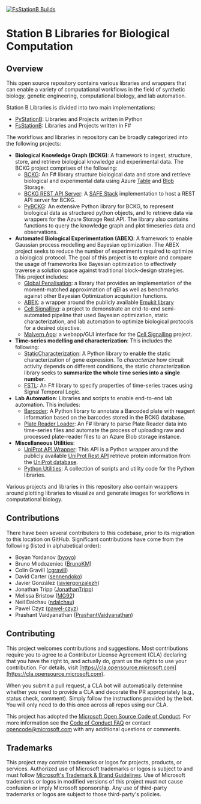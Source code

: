 [![FsStationB Builds](https://github.com/microsoft/station-b-libraries/actions/workflows/build-fs-cli.yml/badge.svg)](https://github.com/microsoft/station-b-libraries/actions/workflows/build-fs-cli.yml)

# Station B Libraries for Biological Computation

## Overview

This open source repository contains various libraries and wrappers that can enable a variety of computational workflows in the field of synthetic biology, genetic engineering, computational biology, and lab automation.

Station B Libraries is divided into two main implementations:

- [PyStationB](PyStationB): Libraries and Projects written in Python
- [FsStationB](FsStationB): Libraries and Projects written in F#

The workflows and libraries in repository can be broadly categorized into the following projects:

- **Biological Knowledge Graph (BCKG)**: A framework to ingest, structure, store, and retrieve biological knowledge and experimental data. The BCKG project comprises of the following:
  - [BCKG](FsStationB/BCKG): An F# library structure biological data and store and retrieve biological and experimental data using Azure [Table](https://azure.microsoft.com/en-gb/services/storage/tables/) and [Blob](https://azure.microsoft.com/en-gb/services/storage/blobs/) Storage.
  - [BCKG REST API Server](FsStationB/BCKG/REST): A [SAFE Stack](https://safe-stack.github.io/) implementation to host a REST API server for BCKG.
  - [PyBCKG](PyStationB/libraries/PyBCKG): An extensive Python library for BCKG, to represent biological data as structured python objects, and to retrieve data via wrappers for the Azure Storage Rest API. The library also contains functions to query the knowledge graph and plot timeseries data and observations.
- **Automated Biological Experimentation (ABEX)**: A framework to enable Gaussian process modelling and Bayesian optimization. The ABEX project seeks to reduce the number of experiments required to optimize a biological protocol. The goal of this project is to explore and compare the usage of frameworks like Bayesian optimization to effectively traverse a solution space against traditional block-design strategies. This project includes:
  - [Global Penalisation](PyStationB/libraries/GlobalPenalisation): a library that provides an implementation of the moment-matched approximation of qEI as well as benchmarks against other Bayesian Optimization acquisition functions.
  - [ABEX](PyStationB/libraries/ABEX): a wrapper around the publicly available [Emukit library](https://github.com/EmuKit/emukit)
  - [Cell Signalling](PyStationB/projects/CellSignalling): a project to demonstrate an end-to-end semi-automated pipeline that used Bayesian optimization, static characterization, and lab automation to optimize biological protocols for a desired objective.
  - [Malvern App](PyStationB/projects/Malvern): a webapp/GUI interface for the [Cell Signalling](PyStationB/projects/CellSignalling) project.
- **Time-series modelling and characterization**: This includes the following:
  - [StaticCharacterization](PystationB/libraries/StaticCharacterization): A Python library to enable the static characterization of gene expression. To *characterize* how circuit activity depends on different conditions, the static characterization library seeks to **summarize the whole time series into a single number**.
  - [FSTL](FsStationB/FSTL): An F# library to specify properties of time-series traces using Signal Temporal Logic.
- **Lab Automation**: Libraries and scripts to enable end-to-end lab automation. This includes:
  - [Barcoder](PyStationB/projects/Barcoder): A Python library to annotate a Barcoded plate with reagent information based on the barcodes stored in the BCKG database.
  - [Plate Reader Loader](FsStationB/PlateReaderLoader): An F# library to parse Plate Reader data into time-series files and automate the process of uploading raw and processed plate-reader files to an Azure Blob storage instance.
- **Miscellaneous Utilities**:
  - [UniProt API Wrapper](PyStationB/libraries/UniProt): This API is a Python wrapper around the publicly available [UniProt Rest API](https://www.uniprot.org/help/api) retrieve protein information from the [UniProt database](https://www.uniprot.org/).
  - [Python Utilities](PyStationB/libraries/Utilities): A collection of scripts and utility code for the Python libraries.

Various projects and libraries in this repository also contain wrappers around plotting libraries to visualize and generate images for workflows in computational biology.

## Contributions

There have been several contributors to this codebase, prior to its migration to this location on GitHub. Significant contributions have come from the following (listed in alphabetical order):

- Boyan Yordanov ([byoyo](https://github.com/byoyo))
- Bruno Mlodozeniec ([BrunoKM](https://github.com/BrunoKM))
- Colin Gravill ([cgravill](https://github.com/cgravill))
- David Carter ([sennendoko](https://github.com/sennendoko))
- Javier González ([javiergonzalezh](https://github.com/javiergonzalezh))
- Jonathan Tripp ([JonathanTripp](https://github.com/JonathanTripp))
- Melissa Bristow ([MG92](https://github.com/MG92))
- Neil Dalchau ([ndalchau](https://github.com/ndalchau))
- Pawel Czyz ([pawel-czyz](https://github.com/pawel-czyz))
- Prashant Vaidyanathan ([PrashantVaidyanathan](https://github.com/PrashantVaidyanathan))

## Contributing

This project welcomes contributions and suggestions.  Most contributions require you to agree to a
Contributor License Agreement (CLA) declaring that you have the right to, and actually do, grant us
the rights to use your contribution. For details, visit [https://cla.opensource.microsoft.com](https://cla.opensource.microsoft.com).

When you submit a pull request, a CLA bot will automatically determine whether you need to provide
a CLA and decorate the PR appropriately (e.g., status check, comment). Simply follow the instructions
provided by the bot. You will only need to do this once across all repos using our CLA.

This project has adopted the [Microsoft Open Source Code of Conduct](https://opensource.microsoft.com/codeofconduct/).
For more information see the [Code of Conduct FAQ](https://opensource.microsoft.com/codeofconduct/faq/) or
contact [opencode@microsoft.com](mailto:opencode@microsoft.com) with any additional questions or comments.

## Trademarks

This project may contain trademarks or logos for projects, products, or services. Authorized use of Microsoft
trademarks or logos is subject to and must follow
[Microsoft's Trademark & Brand Guidelines](https://www.microsoft.com/en-us/legal/intellectualproperty/trademarks/usage/general).
Use of Microsoft trademarks or logos in modified versions of this project must not cause confusion or imply Microsoft sponsorship.
Any use of third-party trademarks or logos are subject to those third-party's policies.
